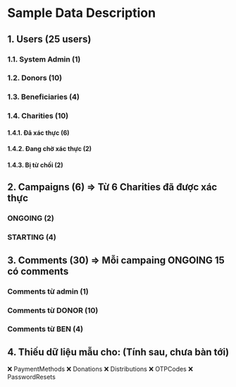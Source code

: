 # Sample Data Description

## 1. Users (25 users)

### 1.1. System Admin (1)

### 1.2. Donors (10)

### 1.3. Beneficiaries (4) 

### 1.4. Charities (10)
#### 1.4.1. Đã xác thực (6)
#### 1.4.2. Đang chờ xác thực (2)
#### 1.4.3. Bị từ chối (2)

## 2. Campaigns (6) => Từ 6 Charities đã được xác thực
### ONGOING (2)
### STARTING (4)

## 3. Comments (30) => Mỗi campaing ONGOING 15 có comments
### Comments từ admin (1)
### Comments từ DONOR (10)
### Comments từ BEN (4)


## 4. Thiếu dữ liệu mẫu cho: (Tính sau, chưa bàn tới)
❌ PaymentMethods
❌ Donations
❌ Distributions
❌ OTPCodes
❌ PasswordResets